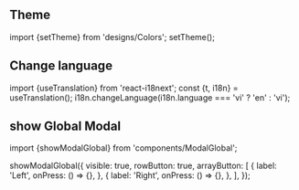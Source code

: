 ## Theme

import {setTheme} from 'designs/Colors';
setTheme();

## Change language

import {useTranslation} from 'react-i18next';
const {t, i18n} = useTranslation();
i18n.changeLanguage(i18n.language === 'vi' ? 'en' : 'vi');

## show Global Modal
import {showModalGlobal} from 'components/ModalGlobal';

showModalGlobal({
    visible: true,
    rowButton: true,
    arrayButton: [
        {
            label: 'Left',
            onPress: () => {},
        },
        {
            label: 'Right',
            onPress: () => {},
        },
    ],
});
